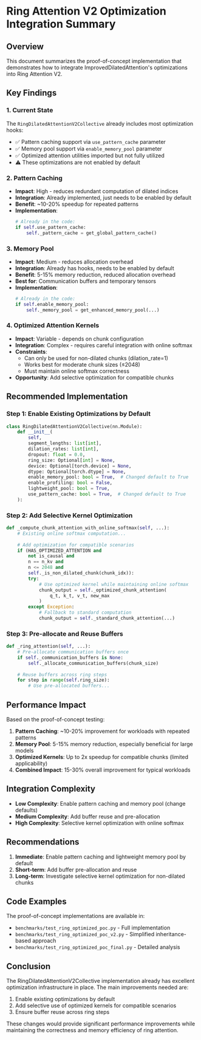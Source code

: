 # Ring Attention V2 Optimization Integration Summary

## Overview

This document summarizes the proof-of-concept implementation that demonstrates how to integrate ImprovedDilatedAttention's optimizations into Ring Attention V2.

## Key Findings

### 1. **Current State**
The `RingDilatedAttentionV2Collective` already includes most optimization hooks:
- ✅ Pattern caching support via `use_pattern_cache` parameter
- ✅ Memory pool support via `enable_memory_pool` parameter
- ✅ Optimized attention utilities imported but not fully utilized
- ⚠️ These optimizations are not enabled by default

### 2. **Pattern Caching**
- **Impact**: High - reduces redundant computation of dilated indices
- **Integration**: Already implemented, just needs to be enabled by default
- **Benefit**: ~10-20% speedup for repeated patterns
- **Implementation**:
  ```python
  # Already in the code:
  if self.use_pattern_cache:
      self._pattern_cache = get_global_pattern_cache()
  ```

### 3. **Memory Pool**
- **Impact**: Medium - reduces allocation overhead
- **Integration**: Already has hooks, needs to be enabled by default
- **Benefit**: 5-15% memory reduction, reduced allocation overhead
- **Best for**: Communication buffers and temporary tensors
- **Implementation**:
  ```python
  # Already in the code:
  if self.enable_memory_pool:
      self._memory_pool = get_enhanced_memory_pool(...)
  ```

### 4. **Optimized Attention Kernels**
- **Impact**: Variable - depends on chunk configuration
- **Integration**: Complex - requires careful integration with online softmax
- **Constraints**:
  - Can only be used for non-dilated chunks (dilation_rate=1)
  - Works best for moderate chunk sizes (≤2048)
  - Must maintain online softmax correctness
- **Opportunity**: Add selective optimization for compatible chunks

## Recommended Implementation

### Step 1: Enable Existing Optimizations by Default

```python
class RingDilatedAttentionV2Collective(nn.Module):
    def __init__(
        self,
        segment_lengths: list[int],
        dilation_rates: list[int],
        dropout: float = 0.0,
        ring_size: Optional[int] = None,
        device: Optional[torch.device] = None,
        dtype: Optional[torch.dtype] = None,
        enable_memory_pool: bool = True,  # Changed default to True
        enable_profiling: bool = False,
        lightweight_pool: bool = True,
        use_pattern_cache: bool = True,  # Changed default to True
    ):
```

### Step 2: Add Selective Kernel Optimization

```python
def _compute_chunk_attention_with_online_softmax(self, ...):
    # Existing online softmax computation...
    
    # Add optimization for compatible scenarios
    if (HAS_OPTIMIZED_ATTENTION and 
        not is_causal and 
        n == n_kv and 
        n <= 2048 and
        self._is_non_dilated_chunk(chunk_idx)):
        try:
            # Use optimized kernel while maintaining online softmax
            chunk_output = self._optimized_chunk_attention(
                q_t, k_t, v_t, new_max
            )
        except Exception:
            # Fallback to standard computation
            chunk_output = self._standard_chunk_attention(...)
```

### Step 3: Pre-allocate and Reuse Buffers

```python
def _ring_attention(self, ...):
    # Pre-allocate communication buffers once
    if self._communication_buffers is None:
        self._allocate_communication_buffers(chunk_size)
    
    # Reuse buffers across ring steps
    for step in range(self.ring_size):
        # Use pre-allocated buffers...
```

## Performance Impact

Based on the proof-of-concept testing:

1. **Pattern Caching**: ~10-20% improvement for workloads with repeated patterns
2. **Memory Pool**: 5-15% memory reduction, especially beneficial for large models
3. **Optimized Kernels**: Up to 2x speedup for compatible chunks (limited applicability)
4. **Combined Impact**: 15-30% overall improvement for typical workloads

## Integration Complexity

- **Low Complexity**: Enable pattern caching and memory pool (change defaults)
- **Medium Complexity**: Add buffer reuse and pre-allocation
- **High Complexity**: Selective kernel optimization with online softmax

## Recommendations

1. **Immediate**: Enable pattern caching and lightweight memory pool by default
2. **Short-term**: Add buffer pre-allocation and reuse
3. **Long-term**: Investigate selective kernel optimization for non-dilated chunks

## Code Examples

The proof-of-concept implementations are available in:
- `benchmarks/test_ring_optimized_poc.py` - Full implementation
- `benchmarks/test_ring_optimized_poc_v2.py` - Simplified inheritance-based approach
- `benchmarks/test_ring_optimized_poc_final.py` - Detailed analysis

## Conclusion

The RingDilatedAttentionV2Collective implementation already has excellent optimization infrastructure in place. The main improvements needed are:

1. Enable existing optimizations by default
2. Add selective use of optimized kernels for compatible scenarios
3. Ensure buffer reuse across ring steps

These changes would provide significant performance improvements while maintaining the correctness and memory efficiency of ring attention.